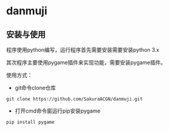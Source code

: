 # danmuji
## 安装与使用
程序使用python编写，运行程序首先需要安装需要安装python 3.x

其次程序主要使用pygame插件来实现功能，需要安装pygame插件。

使用方式：
-  git命令clone仓库
```
git clone https://github.com/SakuraACGN/danmuji.git
```
-  打开cmd命令窗运行pip安装pygame
```
pip install pygame
```

